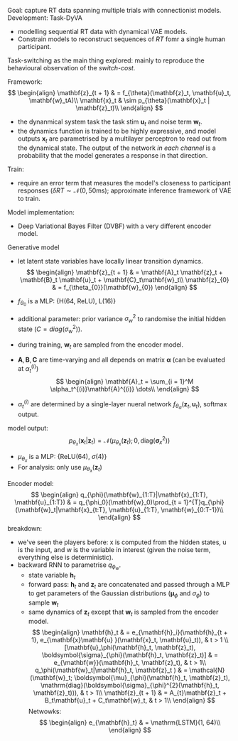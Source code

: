 Goal: capture RT data spanning multiple trials with connectionist models. 
Development: Task-DyVA
- modelling sequential RT data with dynamical VAE models. 
- Constrain models to reconstruct sequences of *RT* fomr a single human participant. 

Task-switching as the main thing explored: mainly to reproduce the behavioural observation of the *switch-cost*. 

Framework: 
$$
\begin{align}
\mathbf{z}_{t + 1}  & = f_{\theta}(\mathbf{z}_t, \mathbf{u}_t, \mathbf{w}_tA)\\
\mathbf{x}_t  & \sim p_{\theta}(\mathbf{x}_t | \mathbf{z}_t)\\
\end{align}
$$
- the dynanmical system task the task stim $\mathbf{u}_t$ and noise term $\mathbf{w}_t$. 
- the dynamics function is trained to be highly expressive, and model outputs $\mathbf{x}_t$ are parametrised by a multilayer perceptron to read out from the dynamical state. The output of the network *in each channel* is a probability that the model generates a response in that direction. 

Train: 
- require an error term that measures the model's closeness to participant responses ($\delta RT \sim \mathcal{N}(0, 50\mathrm{ms})$; approximate inference framework of VAE to train. 

Model implementation: 
- Deep Variational Bayes Filter (DVBF) with a very different encoder model.

Generative model
- let latent state variables have locally linear transition dynamics. 
$$
\begin{align}
\mathbf{z}_{t + 1} & = \mathbf{A}_t \mathbf{z}_t + \mathbf{B}_t \mathbf{u}_t + \mathbf{C}_t\mathbf{w}_t\\
\mathbf{z}_{0} & = f_{\theta_{0}}(\mathbf{w}_{0})
\end{align}
$$

- $f_{\theta_{0}}$ is a MLP: {H(64, ReLU), L(16)}
- additional parameter: prior variance $\sigma_w^{2}$ to randomise the initial hidden state ($C = diag(\sigma^{2}_{w})$). 
- during training, $\mathbf{w}_t$ are sampled from the encoder model. 

- $\mathbf{A}, \mathbf{B}, \mathbf{C}$ are time-varying and all depends on matrix $\boldsymbol{\alpha}$ (can be evaluated at $\alpha_{t}^{(i)}$)
$$
\begin{align}
\mathbf{A}_t = \sum_{i = 1}^M \alpha_t^{(i)}\mathbf{A}^{(i)} \dots\\
\end{align}
$$
- $\alpha_t^{(i)}$ are determined by a single-layer nueral network $f_{\theta_{\alpha}}(\mathbf{z}_t, \mathbf{u}_t)$, softmax output. 

model output: 
$$
p_{\theta_x}(\mathbf{x}_t|\mathbf{z}_t) = \mathcal{N}(\mu_{\theta_x}(\mathbf{z}_t); 0, \mathrm{diag}(\boldsymbol{\sigma}_x^{2}))
$$
- $\mu_{\theta_x}$ is a MLP: {ReLU(64), $\sigma$(4)}
- For analysis: only use $\mu_{\theta_x}(\mathbf{z}_t)$


Encoder model: 
$$
\begin{align}
q_{\phi}(\mathbf{w}_{1:T}|\mathbf{x}_{1:T}, \mathbf{u}_{1:T}) & = q_{\phi_0}(\mathbf{w}_0)\prod_{t = 1}^{T}q_{\phi}(\mathbf{w}_t|\mathbf{x}_{t:T}, \mathbf{u}_{1:T}, \mathbf{w}_{0:T-1})\\
\end{align}
$$
breakdown: 
- we've seen the players before: x is computed from the hidden states, u is the input, and w is the variable in interest (given the noise term, everything else is deterministic). 
- backward RNN to parametrise $q_{\phi_{w}}$. 
	- state variable $\mathbf{h}_t$
	- forward pass: $\mathbf{h}_t$ and $\mathbf{z}_t$ are concatenated and passed through a MLP to get parameters of the Gaussian distributions ($\boldsymbol{\mu}_\phi$ and $\sigma_\phi$) to sample $\mathbf{w}_t$
	- same dynamics of $\mathbf{z}_t$ except that $\mathbf{w}_t$ is sampled from the encoder model.
$$
\begin{align}
\mathbf{h}_t  & = e_{\mathbf{h}_i}(\mathbf{h}_{t + 1}, e_{\mathbf{x}\mathbf{u} }(\mathbf{x}_t, \mathbf{u}_t)),  & t > 1 \\
[\mathbf{u}_\phi(\mathbf{h}_t, \mathbf{z}_t), \boldsymbol{\sigma}_{\phi}(\mathbf{h}_t, \mathbf{z}_t)]  & = e_{\mathbf{w}}(\mathbf{h}_t, \mathbf{z}_t),  & t > 1\\
q_\phi(\mathbf{w}_t|\mathbf{h}_t, \mathbf{z}_t )  & = \mathcal{N}(\mathbf{w}_t; \boldsymbol{\mu}_{\phi}(\mathbf{h}_t, \mathbf{z}_t), \mathrm{diag}(\boldsymbol{\sigma}_{\phi}^{2}(\mathbf{h}_t, \mathbf{z}_t))), & t > 1\\
\mathbf{z}_{t + 1}  & = A_{t}\mathbf{z}_t + B_t\mathbf{u}_t + C_t\mathbf{w}_t, & t > 1\\
\end{align}
$$
Netwowks: 
$$
\begin{align}
e_{\mathbf{h}_t}  & = \mathrm{LSTM}(1, 64)\\
\end{align}
$$